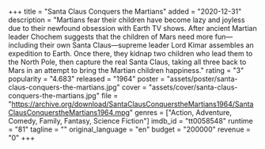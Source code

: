 +++
title = "Santa Claus Conquers the Martians"
added = "2020-12-31"
description = "Martians fear their children have become lazy and joyless due to their newfound obsession with Earth TV shows. After ancient Martian leader Chochem suggests that the children of Mars need more fun—including their own Santa Claus—supreme leader Lord Kimar assembles an expedition to Earth. Once there, they kidnap two children who lead them to the North Pole, then capture the real Santa Claus, taking all three back to Mars in an attempt to bring the Martian children happiness."
rating = "3"
popularity = "4.683"
released = "1964"
poster = "assets/poster/santa-claus-conquers-the-martians.jpg"
cover = "assets/cover/santa-claus-conquers-the-martians.jpg"
file = "https://archive.org/download/SantaClausConquerstheMartians1964/SantaClausConquerstheMartians1964.mpg"
genres = ["Action, Adventure, Comedy, Family, Fantasy, Science Fiction"]
imdb_id = "tt0058548"
runtime = "81"
tagline = ""
original_language = "en"
budget = "200000"
revenue = "0"
+++